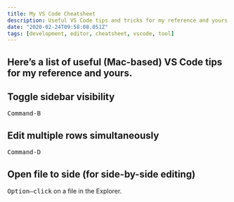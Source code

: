 ```yaml
---
title: My VS Code Cheatsheet
description: Useful VS Code tips and tricks for my reference and yours
date: "2020-02-24T09:58:08.051Z"
tags: [development, editor, cheatsheet, vscode, tool]
---
```

Here’s a list of useful (Mac-based) VS Code tips for my reference and yours.
---

## Toggle sidebar visibility

<kbd>Command-B</kbd>

## Edit multiple rows simultaneously

<kbd>Command-D</kbd>

## Open file to side (for side-by-side editing)

<kbd>Option–click</kbd> on a file in the Explorer.
